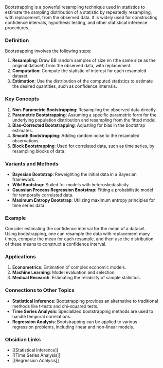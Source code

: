 Bootstrapping is a powerful resampling technique used in statistics to estimate the sampling distribution of a statistic by repeatedly resampling, with replacement, from the observed data. It is widely used for constructing confidence intervals, hypothesis testing, and other statistical inference procedures.

### Definition

Bootstrapping involves the following steps:

1. **Resampling**: Draw BB random samples of size nn (the same size as the original dataset) from the observed data, with replacement.
2. **Computation**: Compute the statistic of interest for each resampled dataset.
3. **Estimation**: Use the distribution of the computed statistics to estimate the desired quantities, such as confidence intervals.

### Key Concepts

1. **Non-Parametric Bootstrapping**: Resampling the observed data directly.
2. **Parametric Bootstrapping**: Assuming a specific parametric form for the underlying population distribution and resampling from the fitted model.
3. **Bias-Corrected Bootstrapping**: Adjusting for bias in the bootstrap estimates.
4. **Smooth Bootstrapping**: Adding random noise to the resampled observations.
5. **Block Bootstrapping**: Used for correlated data, such as time series, by resampling blocks of data.

### Variants and Methods

- **Bayesian Bootstrap**: Reweighting the initial data in a Bayesian framework.
- **Wild Bootstrap**: Suited for models with heteroskedasticity.
- **Gaussian Process Regression Bootstrap**: Fitting a probabilistic model for temporally correlated data.
- **Maximum Entropy Bootstrap**: Utilizing maximum entropy principles for time series data.

### Example

Consider estimating the confidence interval for the mean of a dataset. Using bootstrapping, one can resample the data with replacement many times, compute the mean for each resample, and then use the distribution of these means to construct a confidence interval.

### Applications

1. **Econometrics**: Estimation of complex economic models.
2. **Machine Learning**: Model evaluation and selection.
3. **Medical Research**: Estimating the reliability of sample statistics.

### Connections to Other Topics

- **Statistical Inference**: Bootstrapping provides an alternative to traditional methods like t-tests and chi-squared tests.
- **Time Series Analysis**: Specialized bootstrapping methods are used to handle temporal correlations.
- **Regression Analysis**: Bootstrapping can be applied to various regression problems, including linear and non-linear models.

### Obsidian Links

- [[Statistical Inference]]
- [[Time Series Analysis]]
- [[Regression Analysis]]